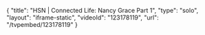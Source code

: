 {
    "title": "HSN | Connected Life: Nancy Grace Part 1",
    "type": "solo",
    "layout": "iframe-static",
    "videoId": "123178119",
    "url": "\/tvpembed\/123178119"
}